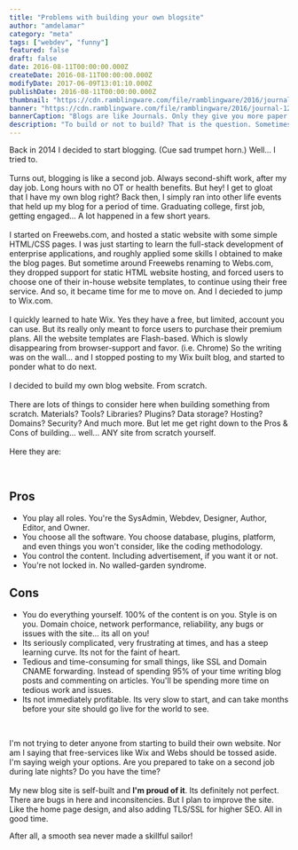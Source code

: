 ```yaml
---
title: "Problems with building your own blogsite"
author: "amdelamar"
category: "meta"
tags: ["webdev", "funny"]
featured: false
draft: false
date: 2016-08-11T00:00:00.000Z
createDate: 2016-08-11T00:00:00.000Z
modifyDate: 2017-06-09T13:01:10.000Z
publishDate: 2016-08-11T00:00:00.000Z
thumbnail: "https://cdn.ramblingware.com/file/ramblingware/2016/journal-640.jpg"
banner: "https://cdn.ramblingware.com/file/ramblingware/2016/journal-1240.jpg"
bannerCaption: "Blogs are like Journals. Only they give you more paper cuts. (Photo Credit: Dom J)"
description: "To build or not to build? That is the question. Sometimes building your own blog website can be beneficial. But not always."
---
```


<p>Back in 2014 I decided to start blogging. (Cue sad trumpet horn.) Well... I tried to.<br /><br />Turns out, blogging is like a second job. Always second-shift work, after my day job. Long hours with no OT or health benefits. But hey! I get to gloat that I have my own blog right? Back then, I simply ran into other life events that held up my blog for a period of time. Graduating college, first job, getting engaged... A lot happened in a few short years.<br /><br />I started on Freewebs.com, and hosted a static website with some simple HTML/CSS pages. I was just starting to learn the full-stack development of enterprise applications, and roughly applied some skills I obtained to make the blog pages. But sometime around Freewebs renaming to Webs.com, they dropped support for static HTML website hosting, and forced users to choose one of their in-house website templates, to continue using their free service. And so, it became time for me to move on. And I decieded to jump to Wix.com.<br /><br />I quickly learned to hate Wix. Yes they have a free, but limited, account you can use. But its really only meant to force users to purchase their premium plans. All the website templates are Flash-based. Which is slowly disappearing from browser-support and favor. (i.e. Chrome) So the writing was on the wall... and I stopped posting to my Wix built blog, and started to ponder what to do next.<br /><br />I decided to build my own blog website. From scratch.<br /><br />There are lots of things to consider here when building something from scratch. Materials? Tools? Libraries? Plugins? Data storage? Hosting? Domains? Security? And much more. But let me get right down to the Pros &amp; Cons of building... well... ANY site from scratch yourself.<br /><br />Here they are:</p><p>&nbsp;</p><h2><strong>Pros</strong></h2><ul><li>You play all roles. You&#39;re the SysAdmin, Webdev, Designer, Author, Editor, and Owner.</li><li>You choose all the software. You choose database, plugins, platform, and even things you won&#39;t consider, like the coding methodology.</li><li>You control the content. Including advertisement, if you want it or not.</li><li>You&#39;re not locked in. No walled-garden syndrome.</li></ul><h2><strong>Cons</strong></h2><ul><li>You do everything yourself. 100% of the content is on you. Style is on you. Domain choice, network performance, reliability, any bugs or issues with the site... its all on you!</li><li>Its seriously complicated, very frustrating at times, and has a steep learning curve. Its not for the faint of heart.</li><li>Tedious and time-consuming for small things, like SSL and Domain CNAME forwarding. Instead of spending 95% of your time writing blog posts and commenting on articles. You&#39;ll be spending more time on tedious work and issues.</li><li>Its not immediately profitable. Its very slow to start, and can take months before your site should go live for the world to see.</li></ul><p>&nbsp;</p><p>I&#39;m not trying to deter anyone from starting to build their own website. Nor am I saying that free-services like Wix and Webs should be tossed aside. I&#39;m saying weigh your options. Are you prepared to take on a second job during late nights? Do you have the time?<br /><br />My new blog site is self-built and <strong>I&#39;m proud of it</strong>. Its definitely not perfect. There are bugs in here and inconsitencies. But I plan to improve the site. Like the home page design, and also adding TLS/SSL for higher SEO. All in good time.</p><p>After all, a smooth sea never made a skillful sailor!</p>
